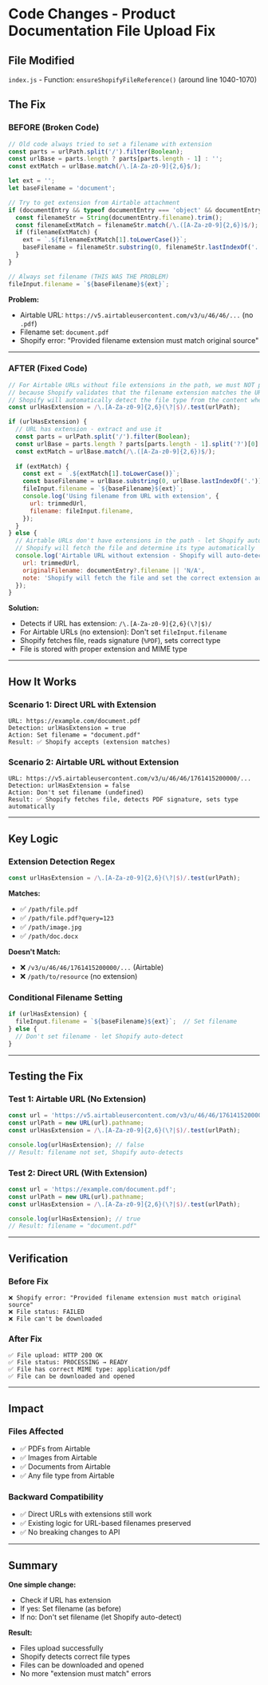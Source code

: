 # Code Changes - Product Documentation File Upload Fix

## File Modified
`index.js` - Function: `ensureShopifyFileReference()` (around line 1040-1070)

## The Fix

### BEFORE (Broken Code)
```javascript
// Old code always tried to set a filename with extension
const parts = urlPath.split('/').filter(Boolean);
const urlBase = parts.length ? parts[parts.length - 1] : '';
const extMatch = urlBase.match(/\.[A-Za-z0-9]{2,6}$/);

let ext = '';
let baseFilename = 'document';

// Try to get extension from Airtable attachment
if (documentEntry && typeof documentEntry === 'object' && documentEntry.filename) {
  const filenameStr = String(documentEntry.filename).trim();
  const filenameExtMatch = filenameStr.match(/\.([A-Za-z0-9]{2,6})$/);
  if (filenameExtMatch) {
    ext = `.${filenameExtMatch[1].toLowerCase()}`;
    baseFilename = filenameStr.substring(0, filenameStr.lastIndexOf('.'));
  }
}

// Always set filename (THIS WAS THE PROBLEM)
fileInput.filename = `${baseFilename}${ext}`;
```

**Problem:** 
- Airtable URL: `https://v5.airtableusercontent.com/v3/u/46/46/...` (no `.pdf`)
- Filename set: `document.pdf`
- Shopify error: "Provided filename extension must match original source"

---

### AFTER (Fixed Code)
```javascript
// For Airtable URLs without file extensions in the path, we must NOT provide a filename
// because Shopify validates that the filename extension matches the URL extension.
// Shopify will automatically detect the file type from the content when it fetches the URL.
const urlHasExtension = /\.[A-Za-z0-9]{2,6}(\?|$)/.test(urlPath);

if (urlHasExtension) {
  // URL has extension - extract and use it
  const parts = urlPath.split('/').filter(Boolean);
  const urlBase = parts.length ? parts[parts.length - 1].split('?')[0] : '';
  const extMatch = urlBase.match(/\.([A-Za-z0-9]{2,6})$/);
  
  if (extMatch) {
    const ext = `.${extMatch[1].toLowerCase()}`;
    const baseFilename = urlBase.substring(0, urlBase.lastIndexOf('.')) || 'document';
    fileInput.filename = `${baseFilename}${ext}`;
    console.log('Using filename from URL with extension', {
      url: trimmedUrl,
      filename: fileInput.filename,
    });
  }
} else {
  // Airtable URLs don't have extensions in the path - let Shopify auto-detect
  // Shopify will fetch the file and determine its type automatically
  console.log('Airtable URL without extension - Shopify will auto-detect file type', {
    url: trimmedUrl,
    originalFilename: documentEntry?.filename || 'N/A',
    note: 'Shopify will fetch the file and set the correct extension automatically',
  });
}
```

**Solution:**
- Detects if URL has extension: `/\.[A-Za-z0-9]{2,6}(\?|$)/`
- For Airtable URLs (no extension): Don't set `fileInput.filename`
- Shopify fetches file, reads signature (`%PDF`), sets correct type
- File is stored with proper extension and MIME type

---

## How It Works

### Scenario 1: Direct URL with Extension
```
URL: https://example.com/document.pdf
Detection: urlHasExtension = true
Action: Set filename = "document.pdf"
Result: ✅ Shopify accepts (extension matches)
```

### Scenario 2: Airtable URL without Extension
```
URL: https://v5.airtableusercontent.com/v3/u/46/46/1761415200000/...
Detection: urlHasExtension = false
Action: Don't set filename (undefined)
Result: ✅ Shopify fetches file, detects PDF signature, sets type automatically
```

---

## Key Logic

### Extension Detection Regex
```javascript
const urlHasExtension = /\.[A-Za-z0-9]{2,6}(\?|$)/.test(urlPath);
```

**Matches:**
- ✅ `/path/file.pdf`
- ✅ `/path/file.pdf?query=123`
- ✅ `/path/image.jpg`
- ✅ `/path/doc.docx`

**Doesn't Match:**
- ❌ `/v3/u/46/46/1761415200000/...` (Airtable)
- ❌ `/path/to/resource` (no extension)

### Conditional Filename Setting
```javascript
if (urlHasExtension) {
  fileInput.filename = `${baseFilename}${ext}`;  // Set filename
} else {
  // Don't set filename - let Shopify auto-detect
}
```

---

## Testing the Fix

### Test 1: Airtable URL (No Extension)
```javascript
const url = 'https://v5.airtableusercontent.com/v3/u/46/46/1761415200000/...';
const urlPath = new URL(url).pathname;
const urlHasExtension = /\.[A-Za-z0-9]{2,6}(\?|$)/.test(urlPath);

console.log(urlHasExtension); // false
// Result: filename not set, Shopify auto-detects
```

### Test 2: Direct URL (With Extension)
```javascript
const url = 'https://example.com/document.pdf';
const urlPath = new URL(url).pathname;
const urlHasExtension = /\.[A-Za-z0-9]{2,6}(\?|$)/.test(urlPath);

console.log(urlHasExtension); // true
// Result: filename = "document.pdf"
```

---

## Verification

### Before Fix
```
❌ Shopify error: "Provided filename extension must match original source"
❌ File status: FAILED
❌ File can't be downloaded
```

### After Fix
```
✅ File upload: HTTP 200 OK
✅ File status: PROCESSING → READY
✅ File has correct MIME type: application/pdf
✅ File can be downloaded and opened
```

---

## Impact

### Files Affected
- ✅ PDFs from Airtable
- ✅ Images from Airtable
- ✅ Documents from Airtable
- ✅ Any file type from Airtable

### Backward Compatibility
- ✅ Direct URLs with extensions still work
- ✅ Existing logic for URL-based filenames preserved
- ✅ No breaking changes to API

---

## Summary

**One simple change:**
- Check if URL has extension
- If yes: Set filename (as before)
- If no: Don't set filename (let Shopify auto-detect)

**Result:**
- Files upload successfully
- Shopify detects correct file types
- Files can be downloaded and opened
- No more "extension must match" errors
